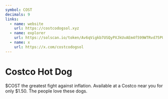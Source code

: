 ```yaml
---
symbol: COST
decimals: 9
links:
  - name: website
    url: https://costcodogsol.xyz
  - name: explorer
    url: https://solscan.io/token/Av6qVigkb7USQyPXJkUvAEm4f599WTRvd75PUWBA9eNm
  - name: x
    url: https://x.com/costcodogsol
---
```


# Costco Hot Dog

$COST the greatest fight against inflation. Available at a Costco near you for only $1.50. The people love these dogs.
